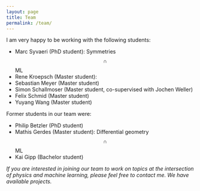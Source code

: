 ```yaml
---
layout: page
title: Team
permalink: /team/
---
```


I am very happy to be working with the following students:

- Marc Syvaeri (PhD student): Symmetries   $$ \cap $$   ML
- Rene Kroepsch (Master student): 
- Sebastian Meyer (Master student)
- Simon Schallmoser (Master student, co-supervised with Jochen Weller)
- Felix Schmid (Master student)
- Yuyang Wang (Master student)

Former students in our team were:

- Philip Betzler (PhD student)
- Mathis Gerdes (Master student): Differential geometry $$ \cap $$ ML 
- Kai Gipp (Bachelor student)


*If you are interested in joining our team to work on topics at the intersection of physics and machine learning, please feel free to contact me. We have available projects.*
